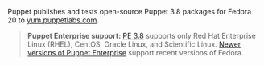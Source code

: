 Puppet publishes and tests open-source Puppet 3.8 packages for Fedora 20 to [yum.puppetlabs.com](https://yum.puppetlabs.com).

> **Puppet Enterprise support:** [PE 3.8](/pe/3.8/) supports only Red Hat Enterprise Linux (RHEL), CentOS, Oracle Linux, and Scientific Linux. [Newer versions of Puppet Enterprise](/pe/latest/) support recent versions of Fedora.
